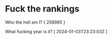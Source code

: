 # Fuck the rankings

Who the hell am I?
{ 256985 }

What fucking year is it?
[ 2024-01-03T23:23:03Z ]
